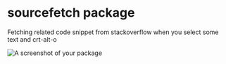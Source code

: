 # sourcefetch package

Fetching related code snippet from stackoverflow when you select some text and crt-alt-o

![A screenshot of your package](https://f.cloud.github.com/assets/69169/2290250/c35d867a-a017-11e3-86be-cd7c5bf3ff9b.gif)

